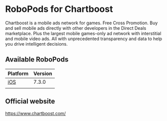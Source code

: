# RoboPods for Chartboost

Chartboost is a mobile ads network for games.
Free Cross Promotion. Buy and sell mobile ads directly with other developers in the Direct Deals marketplace. Plus the largest mobile games-only ad network with interstitial and mobile video ads. All with unprecedented transparency and data to help you drive intelligent decisions.

## Available RoboPods

| Platform    | Version |
|-------------|---------|
| [iOS](ios/) | 7.3.0   |
|             |         |

## Official website

https://www.chartboost.com/